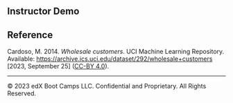 ## Instructor Demo


## Reference

Cardoso, M. 2014. *Wholesale customers*. UCI Machine Learning Repository. Available: https://archive.ics.uci.edu/dataset/292/wholesale+customers [2023, September 25] ([CC-BY 4.0](https://creativecommons.org/licenses/by/4.0/legalcode)).

---

© 2023 edX Boot Camps LLC. Confidential and Proprietary. All Rights Reserved.
